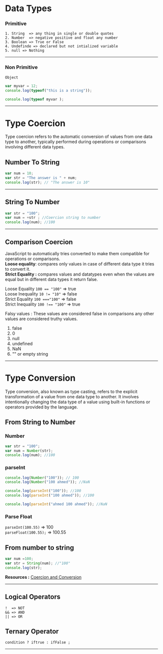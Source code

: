# Data Types
### Primitive
	1. String  => any thing in single or double quotes
	2. Number  => negative positive and float any number
	3. Boolean => True or False
	4. Undefinde => declared but not intialized variable
	5. null => Nothing
___
### Non Primitive
	Object

```js
var myvar = 12;
console.log(typeof("this is a string"));

console.log(typeof myvar );
```
___
# Type Coercion

Type coercion refers to the automatic conversion of values from one data type to another, typically performed during operations or comparisons involving different data types.

##  Number To String

```js
var num = 10;
var str = "The answer is " + num;
console.log(str); // "The answer is 10"
```
___
## String To Number

```js
var str = "100";
var num = +str ; //Coercion string to number
console.log(num); //100
```
___
## Comparison Coercion
JavaScript  to automatically tries converted to make them compatible for operations or comparisons.<br>
**Loose equality**: compares only values in case of different data type it tries to convert it.<br>
**Strict Equality :** compares values and datatypes even when the values are equal but in different data types it return false.<br>

Loose Equality `100 == "100"` =>  true<br>
Loose Inequality `10 != "10"` => false<br>
Strict Equality `100 ==="100"` => false<br>
Strict Inequality `100 !== "100"` => true<br>

Falsy values : These values are considered false in comparisons any other values are considered truthy values.
1. false
2. 0
3. null
4. undefined
5. NaN
6. "" or empty string
___
# Type Conversion

Type conversion, also known as type casting, refers to the explicit transformation of a value from one data type to another. It involves intentionally changing the data type of a value using built-in functions or operators provided by the language.
## From String to Number

### Number
```js
var str = "100";
var num = Number(str);
console.log(num); //100 
```
### parseInt
```js
console.log(Number("100")); // 100
console.log(Number("100 ahmed")); //NaN

console.log(parseInt("100")); //100
console.log(parseInt("100 ahmed")); //100

console.log(parseInt("ahmed 100 ahmed")); //NaN
```

### Parse Float
`parseInt(100.55)` => 100<br>
`parseFloat(100.55);` => 100.55<br>

## From number to string
```js
var num =100;
var str = String(num); //"100"
console.log(str);
```

**Resources :** [Coercion and Conversion](https://medium.com/@atuljha2402/understanding-javascript-type-coercion-type-conversion-a2ce84c00331#:~:text=Type%20coercion%20refers%20to%20the,complete%20the%20operation%20or%20comparison.)
___
## Logical Operators
`!  => NOT`<br>
`&& => AND`<br>
`|| => OR`<br>
## Ternary Operator
`condition ? iftrue : ifFalse ;`
___
